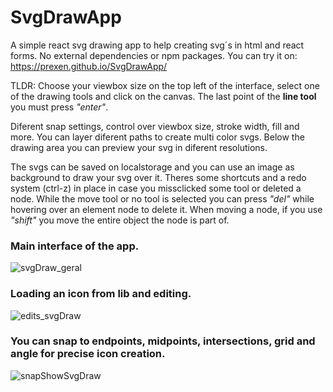 # SvgDrawApp
A simple react svg drawing app to help creating svg´s in html and react forms. No external dependencies or npm packages.
You can try it on: https://prexen.github.io/SvgDrawApp/

TLDR: Choose your viewbox size on the top left of the interface, select one of the drawing tools and click on the canvas. The last point of the <b>line tool</b> you must press <i>"enter"</i>.

Diferent snap settings, control over viewbox size, stroke width, fill and more. You can layer diferent paths to create multi color svgs.
Below the drawing area you can preview your svg in diferent resolutions.

The svgs can be saved on localstorage and you can use an image as background to draw your svg over it. Theres some shortcuts and a redo system (ctrl-z) in place in case you missclicked some tool or deleted a node. While the move tool or no tool is selected you can press <i>"del"</i> while hovering over an element node to delete it.
When moving a node, if you use <i>"shift"</i> you move the entire object the node is part of.


<h3>Main interface of the app.</h3>

![svgDraw_geral](https://user-images.githubusercontent.com/12590962/212567965-1f059024-a882-4086-9ad7-fd3f4be8ab46.png)


<h3>Loading an icon from lib and editing.</h3>

![edits_svgDraw](https://user-images.githubusercontent.com/12590962/212568635-4ed3b9ee-638e-477b-93b2-e94591c89409.png)



<h3>You can snap to endpoints, midpoints, intersections, grid and angle for precise icon creation.</h3>

![snapShowSvgDraw](https://user-images.githubusercontent.com/12590962/212568224-f468e870-75c0-4af6-abca-c4107107e0d0.png)
